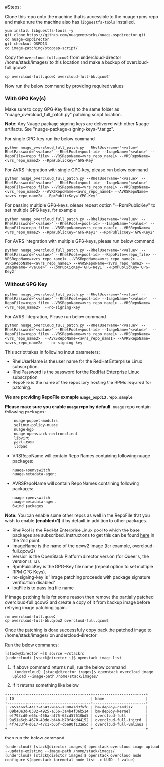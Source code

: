 #Steps:

Clone this repo onto the machine that is accessible to the nuage-rpms repo and make sure the machine also has `libguestfs-tools` installed.

```
yum install libguestfs-tools -y
git clone https://github.com/nuagenetworks/nuage-ospdirector.git
cd nuage-ospdirector
git checkout OSPD13
cd image-patching/stopgap-script/
```

Copy the `overcloud-full.qcow2` from undercloud-director /home/stack/images/ to this location and make a backup of overcloud-full.qcow2    

    cp overcloud-full.qcow2 overcloud-full-bk.qcow2`


Now run the below command by providing required values   
    
### With GPG Key(s)  

Make sure to copy GPG-Key file(s) to the same folder as "nuage_overcloud_full_patch.py" patching script location.

**Note**: Any Nuage package signing keys are delivered with other Nuage artifacts.  See "nuage-package-signing-keys-*.tar.gz".

For single GPG-key run the below command
    
    python nuage_overcloud_full_patch.py --RhelUserName='<value>' --RhelPassword='<value>' --RhelPool=<pool-id> --ImageName='<value>' --RepoFile=<repo_file> --VRSRepoName=<vrs_repo_name1> --VRSRepoName=<vrs_repo_name2> --RpmPublicKey='GPG-Key'


For AVRS Integration with single GPG-key, please run below command

    python nuage_overcloud_full_patch.py --RhelUserName='<value>' --RhelPassword='<value>' --RhelPool=<pool-id> --ImageName='<value>' --RepoFile=<repo_file> --VRSRepoName=<vrs_repo_name1> --VRSRepoName=<vrs_repo_name2> --AVRSRepoName=<avrs_repo_name1> --AVRSRepoName=<avrs_repo_name2> --RpmPublicKey='GPG-Key'


For passing multiple GPG-keys, please repeat option "--RpmPublicKey" to set multiple GPG keys, for example

    python nuage_overcloud_full_patch.py --RhelUserName='<value>' --RhelPassword='<value>' --RhelPool=<pool-id> --ImageName='<value>' --RepoFile=<repo_file> --VRSRepoName=<vrs_repo_name1> --VRSRepoName=<vrs_repo_name2> --RpmPublicKey='GPG-Key1' --RpmPublicKey='GPG-Key2'


For AVRS Integration with multiple GPG-keys, please run below command

    python nuage_overcloud_full_patch.py --RhelUserName='<value>' --RhelPassword='<value>' --RhelPool=<pool-id> --RepoFile=<repo_file> --VRSRepoName=<vrs_repo_name1> --VRSRepoName=<vrs_repo_name2> --AVRSRepoName=<avrs_repo_name1> --AVRSRepoName=<avrs_repo_name2> --ImageName='<value>' --RpmPublicKey='GPG-Key1' --RpmPublicKey='GPG-Key2'


### Without GPG Key

    python nuage_overcloud_full_patch.py --RhelUserName='<value>' --RhelPassword='<value>' --RhelPool=<pool-id> --ImageName='<value>'  --RepoFile=<repo_file> --VRSRepoName=<vrs_repo_name1> --VRSRepoName=<vrs_repo_name2>  --no-signing-key

For AVRS Integration, Please run below command

    python nuage_overcloud_full_patch.py --RhelUserName='<value>' --RhelPassword='<value>' --RhelPool=<pool-id> --ImageName='<value>'  --RepoFile=<repo_file> --VRSRepoName=<vrs_repo_name1> --VRSRepoName=<vrs_repo_name2>  --AVRSRepoName=<avrs_repo_name1> --AVRSRepoName=<avrs_repo_name2>  --no-signing-key

This script takes in following input parameters:   
  * RhelUserName is the user name for the RedHat Enterprise Linux subscription.
  * RhelPassword is the password for the RedHat Enterprise Linux subscription
  * RepoFile is the name of the repository hosting the RPMs required for patching. 
        
  **We are providing RepoFile exmaple `nuage_ospd13.repo.sample`** 
  
  **Please make sure you enable `nuage` repo by default**. `nuage` repo contain following packages:
  
        nuage-puppet-modules
        selinux-policy-nuage 
        nuage-bgp 
        nuage-openstack-neutronclient
        libvirt
        perl-JSON
        lldpad

  * VRSRepoName will contain Repo Names containing following nuage packages:

        nuage-openvswitch 
        nuage-metadata-agent
  
  * AVRSRepoName will contain Repo Names containing following packages:

        nuage-openvswitch
        nuage-metadata-agent
        6wind packages
  
  **Note:** You can enable some other repos as well in the RepoFile that you wish to enable **(enabled=1)** it by default in addition to other packages. 
  
  * RhelPool is the RedHat Enterprise Linux pool to which the base packages are subscribed. instructions to get this can be found [here](https://access.redhat.com/documentation/en-us/red_hat_openstack_platform/13/html/director_installation_and_usage/installing-the-undercloud#registering-and-updating-your-undercloud) in the 2nd point.
  * ImageName is the name of the qcow2 image (for example, overcloud-full.qcow2)
  * Version is the OpenStack Platform director version (for Queens, the version is 13).
  * RpmPublicKey is the GPG-Key file name (repeat option to set multiple RPM GPG Keys).
  * no-signing-key is 'Image patching proceeds with package signature verification disabled'
  * logFile is to pass log file name

If image patching fails for some reason then remove the partially patched overcloud-full.qcow2 and create a copy of it from backup image before retrying image patching again.   

    rm overcloud-full.qcow2
    cp overcloud-full-bk.qcow2 overcloud-full.qcow2


Once the patching is done successfully copy back the patched image to /home/stack/images/ on undercloud-director   

Run the below commands:    

```
[stack@director ~]$ source ~/stackrc
(undercloud) [stack@director ~]$ openstack image list
```

1. If above command returns null, run the below command   
` (undercloud) [stack@director images]$ openstack overcloud image upload --image-path /home/stack/images/`

2. If it returns something like below    
```
+--------------------------------------+------------------------+
| ID                                   | Name                   |
+--------------------------------------+------------------------+
| 765a46af-4417-4592-91e5-a300ead3faf6 | bm-deploy-ramdisk      |
| 09b40e3d-0382-4925-a356-3a4b4f36b514 | bm-deploy-kernel       |
| ef793cd0-e65c-456a-a675-63cd57610bd5 | overcloud-full         |
| 9a51a6cb-4670-40de-b64b-b70f4dd44152 | overcloud-full-initrd  |
| 4f7e33f4-d617-47c1-b36f-cbe90f132e5d | overcloud-full-vmlinuz |
+--------------------------------------+------------------------+
```

then run the below command   

```
(undercloud) [stack@director images]$ openstack overcloud image upload --update-existing --image-path /home/stack/images/
(undercloud) [stack@director images]$ openstack overcloud node configure $(openstack baremetal node list -c UUID -f value)
```
